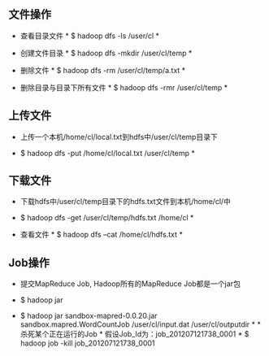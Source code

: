 ## 文件操作  

* 查看目录文件  * $ hadoop dfs -ls /user/cl  *  

* 创建文件目录  * $ hadoop dfs -mkdir /user/cl/temp  *  

* 删除文件  * $ hadoop dfs -rm /user/cl/temp/a.txt  *  

* 删除目录与目录下所有文件  * $ hadoop dfs -rmr /user/cl/temp  *  

## 上传文件  

* 上传一个本机/home/cl/local.txt到hdfs中/user/cl/temp目录下  

* $ hadoop dfs -put /home/cl/local.txt /user/cl/temp  *  

## 下载文件  

* 下载hdfs中/user/cl/temp目录下的hdfs.txt文件到本机/home/cl/中  

* $ hadoop dfs -get /user/cl/temp/hdfs.txt /home/cl  *  

* 查看文件  * $ hadoop dfs –cat /home/cl/hdfs.txt  *  

## Job操作

 * 提交MapReduce Job, Hadoop所有的MapReduce Job都是一个jar包

 * $ hadoop jar <local-jar-file> <java-class> <hdfs-input-file> <hdfs-output-dir>

 * $ hadoop jar sandbox-mapred-0.0.20.jar sandbox.mapred.WordCountJob /user/cl/input.dat /user/cl/outputdir  *  * 杀死某个正在运行的Job  * 假设Job_Id为：job_201207121738_0001  * $ hadoop job -kill job_201207121738_0001
